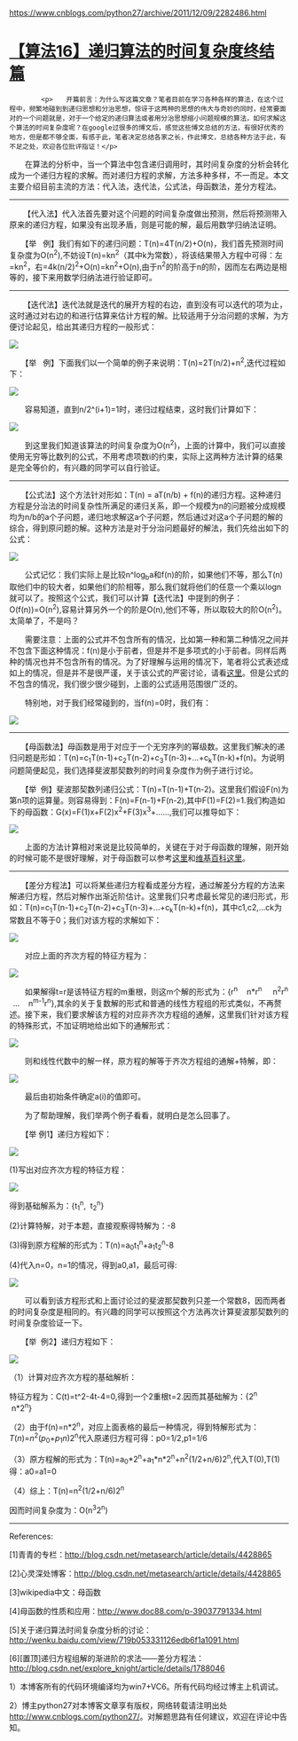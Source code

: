 <a href="https://www.cnblogs.com/python27/archive/2011/12/09/2282486.html">https://www.cnblogs.com/python27/archive/2011/12/09/2282486.html</a><div id="articleHeader"><h1>			<a href="http://www.cnblogs.com/python27/archive/2011/12/09/2282486.html" id="cb_post_title_url" target="_blank">【算法16】递归算法的时间复杂度终结篇</a>		</h1></div>
		
		
			<p>　　开篇前言：为什么写这篇文章？笔者目前在学习各种各样的算法，在这个过程中，频繁地碰到到递归思想和分治思想，惊讶于这两种的思想的伟大与奇妙的同时，经常要面对的一个问题就是，对于一个给定的递归算法或者用分治思想缩小问题规模的算法，如何求解这个算法的时间复杂度呢？在google过很多的博文后，感觉这些博文总结的方法，有很好优秀的地方，但是都不够全面，有感于此，笔者决定总结各家之长，作此博文，总结各种方法于此，有不足之处，欢迎各位批评指证！</p>
<p>　　在算法的分析中，当一个算法中包含递归调用时，其时间复杂度的分析会转化成为一个递归方程的求解。而对递归方程的求解，方法多种多样，不一而足。本文主要介绍目前主流的方法：代入法，迭代法，公式法，母函数法，差分方程法。</p>
<hr />
<p> 　　【代入法】代入法首先要对这个问题的时间复杂度做出预测，然后将预测带入原来的递归方程，如果没有出现矛盾，则是可能的解，最后用数学归纳法证明。</p>
<p>　　【举   例】我们有如下的递归问题：T(n)=4T(n/2)+O(n)，我们首先预测时间复杂度为O(n<sup>2</sup>),不妨设T(n)=kn<sup>2</sup>（其中k为常数），将该结果带入方程中可得：左=kn<sup>2</sup>，右=4k(n/2)<sup>2</sup>+O(n)=kn<sup>2</sup>+O(n),由于n<sup>2</sup>的阶高于n的阶，因而左右两边是相等的，接下来用数学归纳法进行验证即可。</p>
<hr />
<p> 　　【迭代法】迭代法就是迭代的展开方程的右边，直到没有可以迭代的项为止，这时通过对右边的和进行估算来估计方程的解。比较适用于分治问题的求解，为方便讨论起见，给出其递归方程的一般形式：</p>
<p><img src="https://pic002.cnblogs.com/images/2011/353956/2011120916005185.gif" /></p>
<p>　　【举   例】下面我们以一个简单的例子来说明：T(n)=2T(n/2)+n<sup>2</sup>,迭代过程如下：</p>
<p><div class="readableLargeImageContainer"><img src="https://pic002.cnblogs.com/images/2011/353956/2011120916171695.gif" /></div></p>
<p>　　容易知道，直到n/2^(i+1)=1时，递归过程结束，这时我们计算如下：</p>
<p><div class="readableLargeImageContainer"><img src="https://pic002.cnblogs.com/images/2011/353956/2011120916272967.gif" /></div></p>
<p>　　到这里我们知道该算法的时间复杂度为O(n<sup>2</sup>)，上面的计算中，我们可以直接使用无穷等比数列的公式，不用考虑项数i的约束，实际上这两种方法计算的结果是完全等价的，有兴趣的同学可以自行验证。</p>
<hr />
<p>　　【公式法】这个方法针对形如：T(n) = aT(n/b) + f(n)的递归方程。这种递归方程是分治法的时间复杂性所满足的递归关系，即一个规模为n的问题被分成规模均为n/b的a个子问题，递归地求解这a个子问题，然后通过对这a个子问题的解的综合，得到原问题的解。这种方法是对于分治问题最好的解法，我们先给出如下的公式：</p>
<p><div class="readableLargeImageContainer"><img src="https://pic002.cnblogs.com/images/2011/353956/2011120916470378.gif" /></div></p>
<p>　　公式记忆：我们实际上是比较n^log<sub>b</sub>a和f(n)的阶，如果他们不等，那么T(n)取他们中的较大者，如果他们的阶相等，那么我们就将他们的任意一个乘以logn就可以了。按照这个公式，我们可以计算【迭代法】中提到的例子：O(f(n))=O(n<sup>2</sup>),容易计算另外一个的阶是O(n),他们不等，所以取较大的阶O(n<sup>2</sup>)。太简单了，不是吗？</p>
<p>　　需要注意：上面的公式并不包含所有的情况，比如第一种和第二种情况之间并不包含下面这种情况：f(n)是小于前者，但是并不是多项式的小于前者。同样后两种的情况也并不包含所有的情况。为了好理解与运用的情况下，笔者将公式表述成如上的情况，但是并不是很严谨，关于该公式的严密讨论，请看<a href="http://blog.csdn.net/metasearch/article/details/4428865" target="_blank">这里</a>。但是公式的不包含的情况，我们很少很少碰到，上面的公式适用范围很广泛的。</p>
<p>　　特别地，对于我们经常碰到的，当f(n)=0时，我们有：</p>
<p><img src="https://pic002.cnblogs.com/images/2011/353956/2011120917042591.gif" /></p>
<hr />
<p>　　【母函数法】母函数是用于对应于一个无穷序列的幂级数。这里我们解决的递归问题是形如：T(n)=c<sub>1</sub>T(n-1)+c<sub>2</sub>T(n-2)+c<sub>3</sub>T(n-3)+...+c<sub>k</sub>T(n-k)+f(n)。为说明问题简便起见，我们选择斐波那契数列的时间复杂度作为例子进行讨论。</p>
<p>　　【举  例】斐波那契数列递归公式：T(n)=T(n-1)+T(n-2)。这里我们假设F(n)为第n项的运算量。则容易得到：F(n)=F(n-1)+F(n-2),其中F(1)=F(2)=1.我们构造如下的母函数：G(x)=F(1)x+F(2)x<sup>2</sup>+F(3)x<sup>3</sup>+......,我们可以推导如下：</p>
<p><div class="readableLargeImageContainer"><img src="https://pic002.cnblogs.com/images/2011/353956/2011120920464578.gif" /></div></p>
<p>　　上面的方法计算相对来说是比较简单的，关键在于对于母函数的理解，刚开始的时候可能不是很好理解，对于母函数可以参考<a href="http://www.doc88.com/p-39037791334.html" target="_blank">这里</a>和<a href="http://zh.wikipedia.org/wiki/%E6%AF%8D%E5%87%BD%E6%95%B0" target="_blank">维基百科这里</a>。</p>
<hr />
<p>　　【差分方程法】可以将某些递归方程看成差分方程，通过解差分方程的方法来解递归方程，然后对解作出渐近阶估计。这里我们只考虑最长常见的递归形式，形如：T(n)=c<sub>1</sub>T(n-1)+c<sub>2</sub>T(n-2)+c<sub>3</sub>T(n-3)+...+c<sub>k</sub>T(n-k)+f(n)，其中c1,c2,...ck为常数且不等于0；我们对该方程的求解如下：</p>
<p><div class="readableLargeImageContainer"><img src="https://pic002.cnblogs.com/images/2011/353956/2011120921133692.gif" /></div></p>
<p>　　对应上面的齐次方程的特征方程为：</p>
<p><img src="https://pic002.cnblogs.com/images/2011/353956/2011120921501265.gif" /></p>
<p>　　如果解得t=r是该特征方程的m重根，则这m个解的形式为：{r<sup>n     </sup>n*r<sup>n      </sup>n<sup>2</sup>r<sup>n   </sup>...    n<sup>m-1</sup>r<sup>n</sup>},其余的关于复数解的形式和普通的线性方程组的形式类似，不再赘述。接下来，我们要求解该方程的对应非齐次方程组的通解，这里我们针对该方程的特殊形式，不加证明地给出如下的通解形式：</p>
<p><div class="readableLargeImageContainer"><img src="https://pic002.cnblogs.com/images/2011/353956/2011120921591073.png" /></div></p>
<p>　　则和线性代数中的解一样，原方程的解等于齐次方程组的通解+特解，即：</p>
<p><div class="readableLargeImageContainer"><img src="https://pic002.cnblogs.com/images/2011/353956/2011120922043073.gif" /></div></p>
<p>　　最后由初始条件确定a(i)的值即可。</p>
<p>　　为了帮助理解，我们举两个例子看看，就明白是怎么回事了。</p>
<p>　　【举 例1】递归方程如下：</p>
<p><div class="readableLargeImageContainer"><img src="https://pic002.cnblogs.com/images/2011/353956/2011120922155574.gif" /></div></p>
<p>(1)写出对应齐次方程的特征方程：</p>
<p><img src="https://pic002.cnblogs.com/images/2011/353956/2011120922194772.gif" /></p>
<p>得到基础解系为：{t<sub>1</sub><sup>n</sup>,  t<sub>2</sub><sup>n</sup>}</p>
<p>(2)计算特解，对于本题，直接观察得特解为：-8</p>
<p>(3)得到原方程解的形式为：T(n)=a<sub>0</sub>t<sub>1</sub><sup>n</sup>+a<sub>1</sub>t<sub>2</sub><sup>n</sup>-8</p>
<p>(4)代入n=0，n=1的情况，得到a0,a1，最后可得:</p>
<p><img src="https://pic002.cnblogs.com/images/2011/353956/2011120922265557.gif" /></p>
<p>　　可以看到该方程形式和上面讨论过的斐波那契数列只差一个常数8，因而两者的时间复杂度是相同的。有兴趣的同学可以按照这个方法再次计算斐波那契数列的时间复杂度验证一下。</p>
<p>　　【举  例2】递归方程如下：</p>
<p><div class="readableLargeImageContainer"><img src="https://pic002.cnblogs.com/images/2011/353956/2011120922331967.gif" /></div></p>
<p>（1）计算对应齐次方程的基础解析：</p>
<p>特征方程为：C(t)=t^2-4t-4=0,得到一个2重根t=2.因而其基础解为：{2<sup>n</sup>      n*2<sup>n</sup>}</p>
<p>（2）由于f(n)=n*2<sup>n</sup>，对应上面表格的最后一种情况，得到特解形式为：<em>T</em>(<em>n</em>)=<em>n</em><sup>2</sup>(<em>p</em><sub>0</sub>+<em>p</em><sub>1</sub><em>n</em>)2<sup>n</sup>代入原递归方程可得：p0=1/2,p1=1/6</p>
<p>（3）原方程解的形式为：T(n)=a<sub>0</sub>*2<sup>n</sup>+a<sub>1</sub>*n*2<sup>n</sup>+n<sup>2</sup>(1/2+n/6)2<sup>n</sup>,代入T(0),T(1)得：a0=a1=0</p>
<p>（4）综上：T(n)=n<sup>2</sup>(1/2+n/6)2<sup>n</sup></p>
<p>因而时间复杂度为：O(n<sup>3</sup>2<sup>n</sup>)</p>
<hr />
<p>References:</p>
<p>[1]青青的专栏：<a href="http://blog.csdn.net/metasearch/article/details/4428865" target="_blank">http://blog.csdn.net/metasearch/article/details/4428865</a></p>
<p>[2]心灵深处博客：<a href="http://blog.csdn.net/metasearch/article/details/4428865" target="_blank">http://blog.csdn.net/metasearch/article/details/4428865</a></p>
<p>[3]wikipedia中文：母函数</p>
<p>[4]母函数的性质和应用：<a href="http://www.doc88.com/p-39037791334.html" target="_blank">http://www.doc88.com/p-39037791334.html</a></p>
<p>[5]关于递归算法时间复杂度分析的讨论：<a href="http://wenku.baidu.com/view/719b053331126edb6f1a1091.html" target="_blank">http://wenku.baidu.com/view/719b053331126edb6f1a1091.html</a></p>
<p>[6][置顶]递归方程组解的渐进阶的求法——差分方程法：<a href="http://blog.csdn.net/explore_knight/article/details/1788046" target="_blank">http://blog.csdn.net/explore_knight/article/details/1788046</a></p>

<p>1）本博客所有的代码环境编译均为win7+VC6。所有代码均经过博主上机调试。</p>
<p>2）博主python27对本博客文章享有版权，网络转载请注明出处<a href="http://www.cnblogs.com/python27/" target="_blank">http://www.cnblogs.com/python27/</a>。对解题思路有任何建议，欢迎在评论中告知。</p>